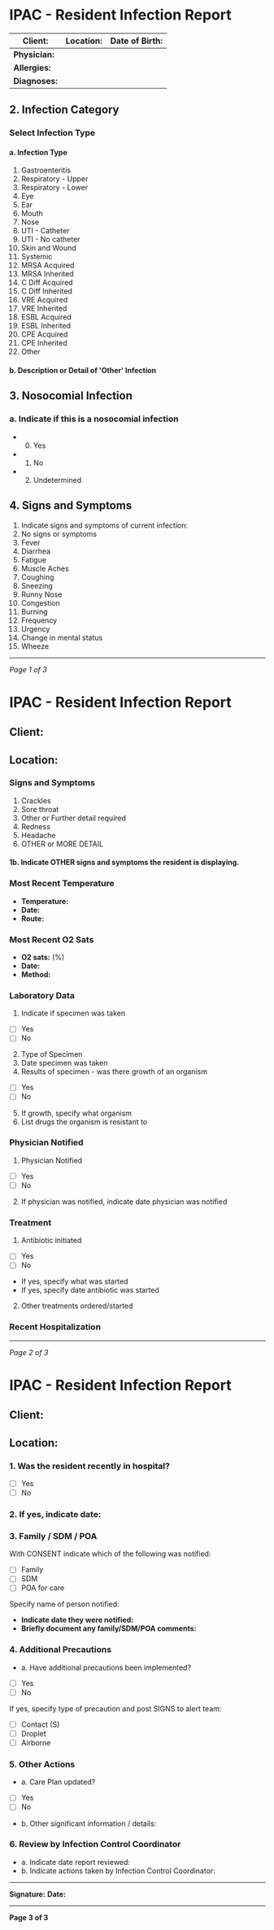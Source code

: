 # IPAC - Resident Infection Report

| **Client:**          | **Location:**         | **Date of Birth:** |
|----------------------|----------------------|---------------------|
| **Physician:**       |                      |                     |
| **Allergies:**       |                      |                     |
| **Diagnoses:**       |                      |                     |

## 2. Infection Category
### Select Infection Type
#### a. Infection Type
1. Gastroenteritis
2. Respiratory - Upper
3. Respiratory - Lower
4. Eye
5. Ear
6. Mouth
7. Nose
8. UTI - Catheter
9. UTI - No catheter
10. Skin and Wound
11. Systemic
12. MRSA Acquired
13. MRSA Inherited
14. C Diff Acquired
15. C Diff Inherited
16. VRE Acquired
17. VRE Inherited
18. ESBL Acquired
19. ESBL Inherited
20. CPE Acquired
21. CPE Inherited
22. Other

#### b. Description or Detail of 'Other' Infection

## 3. Nosocomial Infection
### a. Indicate if this is a nosocomial infection
- 0. Yes
- 1. No
- 2. Undetermined

## 4. Signs and Symptoms
1. Indicate signs and symptoms of current infection:
1. No signs or symptoms
2. Fever
3. Diarrhea
4. Fatigue
5. Muscle Aches
6. Coughing
7. Sneezing
8. Runny Nose
9. Congestion
10. Burning
11. Frequency
12. Urgency
13. Change in mental status
14. Wheeze

----

*Page 1 of 3*

# IPAC - Resident Infection Report

## Client:
## Location:

### Signs and Symptoms
1. Crackles
2. Sore throat
3. Other or Further detail required
4. Redness
5. Headache
6. OTHER or MORE DETAIL

#### 1b. Indicate OTHER signs and symptoms the resident is displaying.

### Most Recent Temperature
- **Temperature:**
- **Date:**
- **Route:**

### Most Recent O2 Sats
- **O2 sats:** (%)
- **Date:**
- **Method:**

### Laboratory Data
1. Indicate if specimen was taken
- [ ] Yes
- [ ] No
2. Type of Specimen
3. Date specimen was taken
4. Results of specimen - was there growth of an organism
- [ ] Yes
- [ ] No
5. If growth, specify what organism
6. List drugs the organism is resistant to

### Physician Notified
1. Physician Notified
- [ ] Yes
- [ ] No
2. If physician was notified, indicate date physician was notified

### Treatment
1. Antibiotic initiated
- [ ] Yes
- [ ] No
- If yes, specify what was started
- If yes, specify date antibiotic was started
2. Other treatments ordered/started

### Recent Hospitalization

----

*Page 2 of 3*

# IPAC - Resident Infection Report

## Client:
## Location:

### 1. Was the resident recently in hospital?
- [ ] Yes
- [ ] No

### 2. If yes, indicate date:

### 3. Family / SDM / POA
With CONSENT indicate which of the following was notified:
- [ ] Family
- [ ] SDM
- [ ] POA for care

Specify name of person notified:

- **Indicate date they were notified:**
- **Briefly document any family/SDM/POA comments:**

### 4. Additional Precautions
- a. Have additional precautions been implemented?
- [ ] Yes
- [ ] No

If yes, specify type of precaution and post SIGNS to alert team:
- [ ] Contact (S)
- [ ] Droplet
- [ ] Airborne

### 5. Other Actions
- a. Care Plan updated?
- [ ] Yes
- [ ] No
- b. Other significant information / details:

### 6. Review by Infection Control Coordinator
- a. Indicate date report reviewed:
- b. Indicate actions taken by Infection Control Coordinator:

----

**Signature:**
**Date:**

----

**Page 3 of 3**
